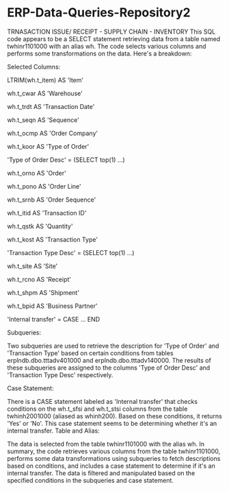 # ERP-Data-Queries-Repository2

TRNASACTION ISSUE/ RECEIPT - SUPPLY CHAIN - INVENTORY
This SQL code appears to be a SELECT statement retrieving data from a table named twhinr1101000 with an alias wh. The code selects various columns and performs some transformations on the data. Here's a breakdown:

Selected Columns:

LTRIM(wh.t_item) AS 'Item'

wh.t_cwar AS 'Warehouse'

wh.t_trdt AS 'Transaction Date'

wh.t_seqn AS 'Sequence'

wh.t_ocmp AS 'Order Company'

wh.t_koor AS 'Type of Order'

'Type of Order Desc' = (SELECT top(1) ...)

wh.t_orno AS 'Order'

wh.t_pono AS 'Order Line'

wh.t_srnb AS 'Order Sequence'

wh.t_itid AS 'Transaction ID'

wh.t_qstk AS 'Quantity'

wh.t_kost AS 'Transaction Type'

'Transaction Type Desc' = (SELECT top(1) ...)

wh.t_site AS 'Site'

wh.t_rcno AS 'Receipt'

wh.t_shpm AS 'Shipment'

wh.t_bpid AS 'Business Partner'

'Internal transfer' = CASE ... END


Subqueries:

Two subqueries are used to retrieve the description for 'Type of Order' and 'Transaction Type' based on certain conditions from tables erplndb.dbo.tttadv401000 and erplndb.dbo.tttadv140000.
The results of these subqueries are assigned to the columns 'Type of Order Desc' and 'Transaction Type Desc' respectively.


Case Statement:

There is a CASE statement labeled as 'Internal transfer' that checks conditions on the wh.t_sfsi and wh.t_stsi columns from the table twhinh2001000 (aliased as whinh200). Based on these conditions, it returns 'Yes' or 'No'. This case statement seems to be determining whether it's an internal transfer.
Table and Alias:

The data is selected from the table twhinr1101000 with the alias wh.
In summary, the code retrieves various columns from the table twhinr1101000, performs some data transformations using subqueries to fetch descriptions based on conditions, and includes a case statement to determine if it's an internal transfer. The data is filtered and manipulated based on the specified conditions in the subqueries and case statement.





